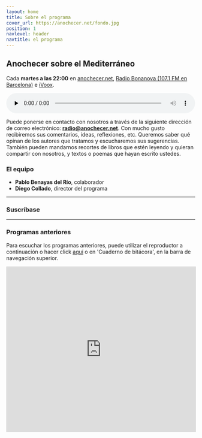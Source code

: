 ```yaml
---
layout: home
title: Sobre el programa
cover_url: https://anochecer.net/fondo.jpg
position: 1
navlevel: header
navtitle: el programa
---
```

     
## Anochecer sobre el Mediterráneo

Cada **martes a las 22:00** en [anochecer.net](anochecer.net), [Radio Bonanova (107.1 FM en Barcelona)](http://radiobonanova.com) e [iVoox](https://www.ivoox.com/podcast-centauros-del-desierto_sq_f1495004_1.html "iVoox").

<audio id="audio_1" controls="" preload="none" style="width:100%;padding:0;"><source src="http://radio.diegocollado.net:8000/stream.mp3?type=http&amp;nocache=143" type="audio/mpeg"></audio>

Puede ponerse en contacto con nosotros a través de la siguiente dirección de correo electrónico: **[<i class="icon-mail"></i> radio@anochecer.net](mailto:radio@anochecer.net)**. Con mucho gusto recibiremos sus comentarios, ideas, reflexiones, etc. Queremos saber qué opinan de los autores que tratamos y escucharemos sus sugerencias. También pueden mandarnos recortes de libros que estén leyendo y quieran compartir con nosotros, y textos o poemas que hayan escrito ustedes.

### El equipo
* **Pablo Benayas del Río**, colaborador
* **Diego Collado**, director del programa

---
### Suscríbase


<div class="suscripcion" style="text-align:center;margin: auto;width: 50%">
<a class="social-link social-rss" href="{{ "https://www.ivoox.com/ajx-suscribirse_jh_883108_1.html" | relative_url  }}" target="_blank">
<i class="icon-rss"></i>
</a>
<a class="social-link social-twitter" href="https://www.ivoox.com/podcast-anochecer-sobre-el-mediterraneo_sq_f1883108_1.html">
<i class="icon-podcast"></i>
</a>
</div>


---
### Programas anteriores

Para escuchar los programas anteriores, puede utilizar el reproductor a continuación o hacer click [aquí](/bitacora/ "Cuaderno de bitácora") o en 'Cuaderno de bitácora', en la barra de navegación superior.

<iframe src="https://www.ivoox.com/player_es_podcast_883108_1.html" width="100%" style="border: 1px solid #D7D7D7;" height="440" frameborder="0" allowfullscreen="0" scrolling="no" ></iframe>

